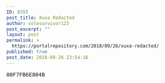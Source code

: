 ```yaml
---
ID: 8355
post_title: Xuxa Redacted
author: solesurvivor123
post_excerpt: ""
layout: post
permalink: >
  https://portalrepository.com/2018/09/26/xuxa-redacted/
published: true
post_date: 2018-09-26 23:54:16
---
```

<pre>00F7FB6E804B</pre>